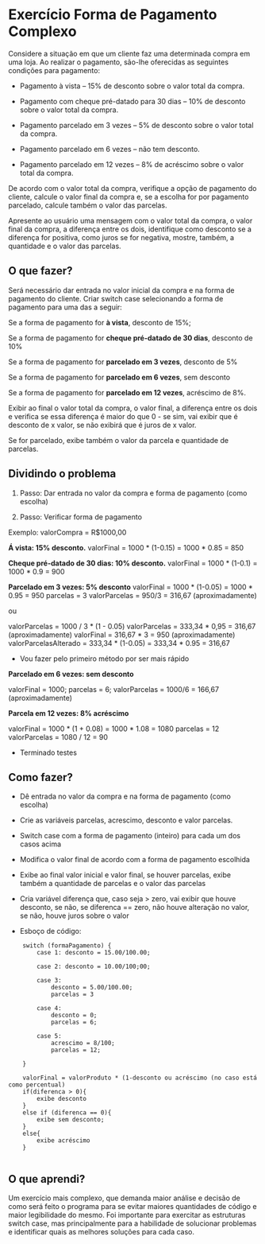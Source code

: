 # Exercício Forma de Pagamento Complexo

Considere a situação em que um cliente faz uma determinada compra em uma loja. Ao realizar o pagamento, são-lhe oferecidas as seguintes condições para pagamento: 

* Pagamento à vista – 15% de desconto sobre o valor total da compra.

* Pagamento com cheque pré-datado para 30 dias – 10% de desconto sobre o valor total da compra.

* Pagamento parcelado em 3 vezes – 5% de desconto sobre o valor total da compra.

* Pagamento parcelado em 6 vezes – não tem desconto.

* Pagamento parcelado em 12 vezes – 8% de acréscimo sobre o valor total da compra.

De acordo com o valor total da compra, verifique a opção de pagamento do cliente, calcule o valor final da compra e, se a escolha for por pagamento parcelado, calcule também o valor das parcelas.

Apresente ao usuário uma mensagem com o valor total da compra, o valor final da compra, a diferença entre os dois, identifique como desconto se a diferença for positiva, como juros se for negativa, mostre, também, a quantidade e o valor das parcelas.

## O que fazer?

Será necessário dar entrada no valor inicial da compra e na forma de pagamento do cliente. 
Criar switch case selecionando a forma de pagamento para uma das a seguir:

Se a forma de pagamento for **à vista**, desconto de 15%;

Se a forma de pagamento for **cheque pré-datado de 30 dias**, desconto de 10%

Se a forma de pagamento for **parcelado em 3 vezes**, desconto de 5%
 
Se a forma de pagamento for **parcelado em 6 vezes**, sem desconto

Se a forma de pagamento for **parcelado em 12 vezes**, acréscimo de 8%.

Exibir ao final o valor total da compra, o valor final, a diferença entre os dois e verifica se essa diferença é maior do que 0 - se sim, vai exibir que é desconto de x valor, se não exibirá que é juros de x valor.

Se for parcelado, exibe também o valor da parcela e quantidade de parcelas.

## Dividindo o problema

1. Passo: Dar entrada no valor da compra e forma de pagamento (como escolha)

2. Passo: Verificar forma de pagamento

Exemplo: valorCompra = R$1000,00

**Á vista: 15% desconto.**
valorFinal = 1000 \* (1-0.15) = 1000 \* 0.85 = 850

**Cheque pré-datado de 30 dias: 10% desconto.**
valorFinal = 1000 \* (1-0.1) = 1000 \* 0.9 = 900

**Parcelado em 3 vezes: 5% desconto**
valorFinal = 1000 \* (1-0.05) = 1000 \* 0.95 = 950
parcelas = 3
valorParcelas = 950/3 = 316,67 (aproximadamente)

ou

valorParcelas = 1000 / 3 \* (1 - 0.05)
valorParcelas = 333,34 \* 0,95 = 316,67 (aproximadamente)
valorFinal = 316,67 \* 3 = 950 (aproximadamente)
valorParcelasAlterado = 333,34 \* (1-0.05) = 333,34 \* 0.95 = 316,67

* Vou fazer pelo primeiro método por ser mais rápido

**Parcelado em 6 vezes: sem desconto**

valorFinal = 1000;
parcelas = 6;
valorParcelas = 1000/6 = 166,67 (aproximadamente)

**Parcela em 12 vezes: 8% acréscimo**

valorFinal = 1000 \* (1 + 0.08) = 1000 \* 1.08 = 1080
parcelas = 12
valorParcelas = 1080 / 12 = 90

* Terminado testes


## Como fazer?

* Dê entrada no valor da compra e na forma de pagamento (como escolha)

* Crie as variáveis parcelas, acrescimo, desconto e valor parcelas.

* Switch case com a forma de pagamento (inteiro) para cada um dos casos acima

* Modifica o valor final de acordo com a forma de pagamento escolhida

* Exibe ao final valor inicial e valor final, se houver parcelas, exibe também a quantidade de parcelas e o valor das parcelas

* Cria variável diferença que, caso seja > zero, vai exibir que houve desconto, se não, se diferenca == zero, não houve alteração no valor, se não, houve juros sobre o valor

* Esboço de código:

```
	switch (formaPagamento) {
		case 1: desconto = 15.00/100.00;
		
		case 2: desconto = 10.00/100;00;
		
		case 3: 
			desconto = 5.00/100.00;
			parcelas = 3
			
		case 4: 
			desconto = 0;
			parcelas = 6;
		
		case 5: 
			acrescimo = 8/100;
			parcelas = 12;
						
	}
	
	valorFinal = valorProduto * (1-desconto ou acréscimo (no caso está como percentual)
	if(diferenca > 0){
		exibe desconto
	}
	else if (diferenca == 0){
		exibe sem desconto;
	}
	else{
		exibe acréscimo
	}
	
```

## O que aprendi?

Um exercício mais complexo, que demanda maior análise e decisão de como será feito o programa para se evitar maiores quantidades de código e maior legibilidade do mesmo. Foi importante para exercitar as estruturas switch case, mas principalmente para a habilidade de solucionar problemas e identificar quais as melhores soluções para cada caso.